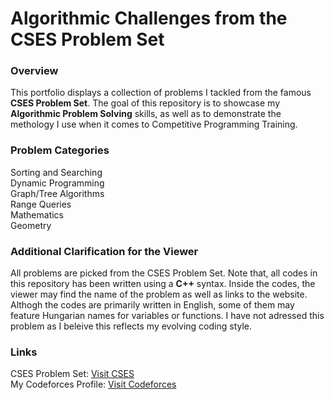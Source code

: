 # Algorithmic Challenges from the CSES Problem Set

### Overview

This portfolio displays a collection of problems I tackled from the famous **CSES Problem Set**. The goal of this repository is to showcase
my **Algorithmic Problem Solving** skills, as well as to demonstrate the methology I use when it comes to Competitive Programming Training.

### Problem Categories

Sorting and Searching  
Dynamic Programming  
Graph/Tree Algorithms  
Range Queries  
Mathematics    
Geometry   

### Additional Clarification for the Viewer

All problems are picked from the CSES Problem Set. Note that, all codes in this repository has been written using a ******C++****** syntax.
Inside the codes, the viewer may find the name of the problem as well as links to the website. Althogh the codes are primarily written in English, some
of them may feature Hungarian names for variables or functions. I have not adressed this problem as I beleive this reflects my evolving coding style.  

### Links

CSES Problem Set: [Visit CSES](https://cses.fi/problemset/)  
My Codeforces Profile: [Visit Codeforces](https://codeforces.com/profile/Vkrisztian)
